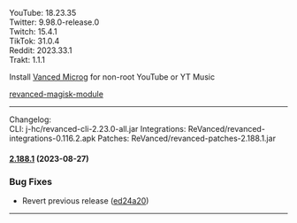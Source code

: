 YouTube: 18.23.35  
Twitter: 9.98.0-release.0  
Twitch: 15.4.1  
TikTok: 31.0.4  
Reddit: 2023.33.1  
Trakt: 1.1.1  

Install [Vanced Microg](https://github.com/TeamVanced/VancedMicroG/releases) for non-root YouTube or YT Music  

[revanced-magisk-module](https://github.com/j-hc/revanced-magisk-module)  

---
Changelog:  
CLI: j-hc/revanced-cli-2.23.0-all.jar 
Integrations: ReVanced/revanced-integrations-0.116.2.apk 
Patches: ReVanced/revanced-patches-2.188.1.jar 

#### [2.188.1](https://github.com/ReVanced/revanced-patches/compare/v2.188.0...v2.188.1) (2023-08-27)
### Bug Fixes
* Revert previous release ([ed24a20](https://github.com/ReVanced/revanced-patches/commit/ed24a201a9fbe08dd6694582d0ab08ced8ad026a))

---  
